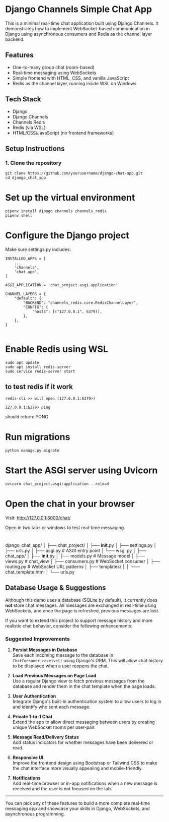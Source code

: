# Django Channels Simple Chat App

This is a minimal real-time chat application built using Django Channels. It demonstrates how to implement WebSocket-based communication in Django using asynchronous consumers and Redis as the channel layer backend.

## Features

- One-to-many group chat (room-based)
- Real-time messaging using WebSockets
- Simple frontend with HTML, CSS, and vanilla JavaScript
- Redis as the channel layer, running inside WSL on Windows

## Tech Stack

- Django
- Django Channels
- Channels Redis
- Redis (via WSL)
- HTML/CSS/JavaScript (no frontend frameworks)

## Setup Instructions

### 1. Clone the repository

```
git clone https://github.com/yourusername/django-chat-app.git
cd django_chat_app
```

# Set up the virtual environment

```
pipenv install django channels channels_redis
pipenv shell

```

# Configure the Django project

Make sure settings.py includes:

```
INSTALLED_APPS = [
    ...
    'channels',
    'chat_app',
]

ASGI_APPLICATION = 'chat_project.asgi.application'

CHANNEL_LAYERS = {
    "default": {
        "BACKEND": "channels_redis.core.RedisChannelLayer",
        "CONFIG": {
            "hosts": [("127.0.0.1", 6379)],
        },
    },
}


```

# Enable Redis using WSL

```
sudo apt update
sudo apt install redis-server
sudo service redis-server start

```
## to test redis if it work 

```
redis-cli >> will open (127.0.0.1:6379>)

127.0.0.1:6379> ping 

```
should return: PONG

# Run migrations

```
python manage.py migrate

```

# Start the ASGI server using Uvicorn

```
uvicorn chat_project.asgi:application --reload

```

# Open the chat in your browser

Visit: http://127.0.0.1:8000/chat/

Open in two tabs or windows to test real-time messaging.

#

django_chat_app/
│
├── chat_project/
│   ├── __init__.py
│   ├── settings.py
│   ├── urls.py
│   ├── asgi.py               # ASGI entry point
│   └── wsgi.py
│
├── chat_app/
│   ├── __init__.py
│   ├── models.py             # Message model
│   ├── views.py              # chat_view
│   ├── consumers.py          # WebSocket consumer
│   ├── routing.py            # WebSocket URL patterns
│   ├── templates/
│   │   └── chat_template.html
│   └── urls.py

## Database Usage & Suggestions

Although this demo uses a database (SQLite by default), it currently does **not** store chat messages. All messages are exchanged in real-time using WebSockets, and once the page is refreshed, previous messages are lost.

If you want to extend this project to support message history and more realistic chat behavior, consider the following enhancements:

### Suggested Improvements

1. **Persist Messages in Database**  
   Save each incoming message to the database in `ChatConsumer.receive()` using Django's ORM. This will allow chat history to be displayed when a user reopens the chat.

2. **Load Previous Messages on Page Load**  
   Use a regular Django view to fetch previous messages from the database and render them in the chat template when the page loads.

3. **User Authentication**  
   Integrate Django's built-in authentication system to allow users to log in and identify who sent each message.

4. **Private 1-to-1 Chat**  
   Extend the app to allow direct messaging between users by creating unique WebSocket rooms per user-pair.

5. **Message Read/Delivery Status**  
   Add status indicators for whether messages have been delivered or read.

6. **Responsive UI**  
   Improve the frontend design using Bootstrap or Tailwind CSS to make the chat interface more visually appealing and mobile-friendly.

7. **Notifications**  
   Add real-time browser or in-app notifications when a new message is received and the user is not focused on the tab.

---

You can pick any of these features to build a more complete real-time messaging app and showcase your skills in Django, WebSockets, and asynchronous programming.
